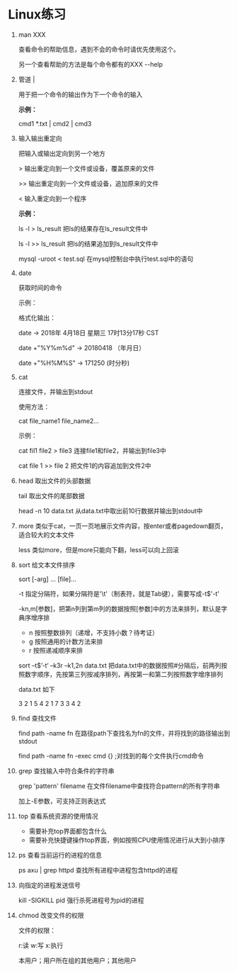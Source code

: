 # Linux练习

1. man XXX

   查看命令的帮助信息，遇到不会的命令时请优先使用这个。

   另一个查看帮助的方法是每个命令都有的XXX --help

2. 管道     |

   用于把一个命令的输出作为下一个命令的输入

   **示例：**

   cmd1 *.txt | cmd2 | cmd3

3. 输入输出重定向

   把输入或输出定向到另一个地方

   \> 输出重定向到一个文件或设备，覆盖原来的文件

   \>> 输出重定向到一个文件或设备，追加原来的文件

   \< 输入重定向到一个程序

   **示例：**

   ls -l \> ls_result 把ls的结果存在ls_result文件中

   ls -l \>> ls_result 把ls的结果追加到ls_result文件中

   mysql -uroot \< test.sql 在mysql控制台中执行test.sql中的语句

4. date

   获取时间的命令

   示例：

   格式化输出：

   date -> 2018年 4月18日 星期三 17时13分17秒 CST

   date +"%Y%m%d" -> 20180418 （年月日）

   date +"%H%M%S" -> 171250  (时分秒)

5. cat 

   连接文件，并输出到stdout

   使用方法：

   cat file_name1 file_name2...

   示例：

   cat fil1 file2 > file3 连接file1和file2，并输出到file3中

   cat file 1 >> file 2 把文件1的内容追加到文件2中

6. head 取出文件的头部数据

   tail 取出文件的尾部数据

   head -n 10 data.txt 从data.txt中取出前10行数据并输出到stdout中

7. more 类似于cat，一页一页地展示文件内容，按enter或者pagedown翻页，适合较大的文本文件

   less 类似more，但是more只能向下翻，less可以向上回滚

8. sort 给文本文件排序

   sort [-arg] … [file]...

   -t 指定分隔符，如果分隔符是'\t'（制表符，就是Tab键），需要写成-t$'-t'

   -kn,m[参数]，把第n列到第m列的数据按照[参数]中的方法来排列，默认是字典序增序排

   - n 按照整数排列（递增，不支持小数？待考证）
   - g 按照通用的计数方法来排
   - r 按照递减顺序来排

   sort –t$’-t‘ –k3r –k1,2n data.txt 把data.txt中的数据按照#分隔后，前两列按照数字顺序，先按第三列按减序排列，再按第一和第二列按照数字增序排列

   data.txt 如下

   3	2	1
   5	4	2
   1	7	3
   3	4	2

9. find 查找文件

   find path -name fn 在路径path下查找名为fn的文件，并将找到的路径输出到stdout

   find path -name fn -exec cmd {} \;对找到的每个文件执行cmd命令

10. grep 查找输入中符合条件的字符串

    grep 'pattern' filename 在文件filename中查找符合pattern的所有字符串

    加上-E参数，可支持正则表达式

11. top 查看系统资源的使用情况

    - 需要补充top界面都包含什么
    - 需要补充快捷键操作top界面，例如按照CPU使用情况进行从大到小排序

12. ps 查看当前运行的进程的信息

    ps axu | grep httpd 查找所有进程中进程包含httpd的进程

13. 向指定的进程发送信号

    kill -SIGKILL pid 强行杀死进程号为pid的进程

14. chmod 改变文件的权限

    文件的权限：

    r:读 w:写 x:执行

    本用户；用户所在组的其他用户；其他用户​